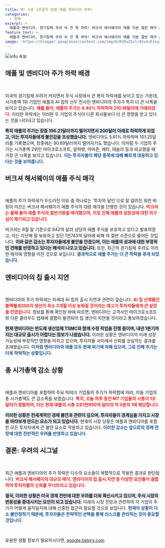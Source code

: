 ```yaml
---
title: M7 시총 1조달러 증발 애플·엔비디아 하락!
categories:
  - 경제
excerpt: >
  애플과 엔비디아, 경기침체 우려 속 큰 폭 하락! 버크셔 해서웨이의 애플 지분 절반 매각 소식과 엔비디아의 AI 칩 출시 연기로 큰 충격. 클릭하여 더 많은 종목의 변동성을 확인하세요!
feature_text: >
  애플과 엔비디아, 경기침체 우려 속 큰 폭 하락! 버크셔 해서웨이의 애플 지분 절반 매각 소식과 엔비디아의 AI 칩 출시 연기로 큰 충격. 클릭하여 더 많은 종목의 변동성을 확인하세요!
image: 'https://blogger.googleusercontent.com/img/b/R29vZ2xl/AVvXsEixyZcFfHzMRdzZMjFBmAUKJYCLCGyLL1o632UiGVXcaFdKo_bkvkuCioo0uUKlGfBVcT3P84aROyZIXSBEx3Aw5nCQ3pTgDom1WDC4m8eifvWiAmWEEVb4x6G_l8C0QH225ldMjyaFvpxGEBGNO37VmDTDMHGhJPq73UglMfDca1-0aw/s1600/blogspot.png'
---
```


<p><img src="https://blogger.googleusercontent.com/img/b/R29vZ2xl/AVvXsEixyZcFfHzMRdzZMjFBmAUKJYCLCGyLL1o632UiGVXcaFdKo_bkvkuCioo0uUKlGfBVcT3P84aROyZIXSBEx3Aw5nCQ3pTgDom1WDC4m8eifvWiAmWEEVb4x6G_l8C0QH225ldMjyaFvpxGEBGNO37VmDTDMHGhJPq73UglMfDca1-0aw/s1600/blogspot.png" alt="info 속보" /></p>

<h2 data-ke-size="size26">애플 및 엔비디아 주가 하락 배경</h2>

<p data-ke-size="size16">&nbsp;</p>

<p>미국의 경기침체 우려가 커지면서 주식 시장에서 큰 폭의 하락세를 보이고 있는 가운데, 시가총액 1위 기업인 애플과 AI 칩의 선두 전사인 엔비디아의 주가가 특히 더 큰 낙폭을 보이고 있습니다. <b><span style="color: #ee2323;">예를 들어, 애플의 주가는 4.40% 하락하며 210.18달러에 거래되었다.</span></b> 이러한 하락세는 이러한 두 기업의 주식이 다른 회사들보다 더 큰 영향을 받고 있다는 것을 나타내고 있습니다. </p>

<p><b><span style="background-color: #21538527;">특히 애플의 주가는 장중 196.21달러까지 떨어지면서 200달러 아래로 하락하게 되었고, 이는 투자자들에게 불안감을 조성했습니다.</span></b> 엔비디아도 5.61% 하락하며 101.25달러를 기록했으며, 장중에는 90.69달러까지 떨어지기도 했습니다. 이처럼 두 기업의 주가는 시가총액 2위인 마이크로소프트, 알파벳, 아마존, 메타, 테슬라 등과 비교했을 때 가장 큰 낙폭을 보이고 있습니다. <b><span style="color: #1a5490;">이는 투자자들이 해당 종목에 대해 빠르게 대응하고 있다는 것을 보여줍니다.</span></b></p>

<h2 data-ke-size="size26">버크셔 해서웨이의 애플 주식 매각</h2>

<p data-ke-size="size16">&nbsp;</p>

<p>애플의 주가 하락세가 두드러진 이유 중 하나로는 '투자의 달인'으로 잘 알려진 워런 버핏이 이끄는 버크셔 해서웨이가 애플 주식의 대량 매각을 단행한 것이 있습니다. <b><span style="color: #ee2323;">버크셔는 올해 들어 애플 주식의 절반가량을 매각했으며, 이로 인해 애플의 성장성에 대한 의구심이 제기되고 있습니다.</span></b> </p>

<p>버크셔는 6월 말 기준으로 842억 달러 상당의 애플 주식을 보유하고 있다고 발표하였고, 이는 지난해 말 보유하고 있던 1천743억 달러에 비해 약 절반 수준으로 줄어든 것입니다. <b><span style="background-color: #21538527;">이와 같은 감소는 투자자들에게 불안을 안겼으며, 이는 애플의 성과에 대한 부정적인 견해를 반영하고 있다는 해석이 나오고 있습니다.</span></b> 또한, 최근의 경기침체 우려도 이러한 매각에 영향을 미친 것으로 보입니다. <b><span style="color: #1a5490;">결과적으로 애플 주가는 더 큰 하락을 겪게 되었습니다.</span></b></p>

<h2 data-ke-size="size26">엔비디아의 칩 출시 지연</h2>

<p data-ke-size="size16">&nbsp;</p>

<p>엔비디아의 주가 하락세는 차세대 AI 칩의 출시 지연과 관련이 깊습니다. <b><span style="color: #ee2323;">AI 칩 신제품인 블랙웰 B200의 생산이 최소 3개월 이상 늦춰질 것이라는 예고가 투자자들에게 큰 실망을 안겼습니다.</span></b> 정보를 통해 확인된 바에 따르면, 엔비디아는 고객사인 마이크로소프트와 다른 클라우드 업체에 결함이 발견되어 칩 생산이 지연될 것이라고 통보하였습니다. </p>

<p><b><span style="background-color: #21538527;">현재 엔비디아는 반도체 생산업체 TSMC와 함께 수정 작업을 진행 중이며, 내년 1분기까지는 대규모 출시가 어렵다는 정보가 나왔습니다.</span></b> 이러한 상황은 엔비디아의 미래 성장 가능성에 부정적인 영향을 미치고 있으며, 투자자들 사이에서 신뢰를 상실하는 결과를 초래했습니다. <b><span style="color: #1a5490;">이처럼 엔비디아와 애플 모두 현재 위기에 처해 있으며, 그로 인해 주가는 더욱 하락하는 상황입니다.</span></b></p>

<h2 data-ke-size="size26">총 시가총액 감소 상황</h2>

<p data-ke-size="size16">&nbsp;</p>

<p>애플과 엔비디아를 포함하여 주요 빅테크 기업들의 주가가 하락함에 따라, 이들 기업의 총 시가총액도 큰 감소폭을 보였습니다. <b><span style="color: #ee2323;">특히, 오늘 하루 동안 M7 기업들의 시총이 1조 달러가 증발하여, 이는 현재 애플의 시총 3조1천950억 달러의 약 3분의 1에 해당합니다.</span></b> </p>

<p><b><span style="background-color: #21538527;">이러한 상황은 전세계적인 경제 불안과 관련이 깊으며, 투자자들이 경계심을 가지고 시장을 바라보게 만드는 요소가 되고 있습니다.</span></b> 현재의 시장 상황은 애플과 엔비디아를 포함한 모든 투자자에게 큰 불안 요소로 작용하고 있습니다. <b><span style="color: #1a5490;">이러한 감소는 앞으로의 경제 전망에 대한 전반적인 우려를 반영하고 있습니다.</span></b></p>

<h2 data-ke-size="size26">결론: 우려의 시그널</h2>

<p data-ke-size="size16">&nbsp;</p>

<p>최근 애플과 엔비디아의 주가 하락은 다수의 요소들이 복합적으로 작용한 결과로 판단됩니다. <b><span style="color: #ee2323;">버크셔 해서웨이의 대규모 매각, 엔비디아의 칩 출시 지연 등 다양한 요인들이 결합하여 투자자들의 신뢰를 무너뜨리고 있습니다.</span></b> </p>

<p><b><span style="background-color: #21538527;">결국, 이러한 상황은 미국 경제 전반에 대한 우려를 더욱 확산시키고 있으며, 주식 시장의 변동성을 증대시키는 요인이 되고 있습니다.</span></b> 미래의 시장 전망과 관련하여 각 기업의 주가가 어떻게 움직일지에 대해 신중한 접근이 필요할 것으로 보입니다. <b><span style="color: #1a5490;">현재의 상황이 다소 불안정하기 때문에, 투자자들은 전략적인 선택을 통해 리스크를 관리하는 것이 중요할 것입니다.</span></b></p>

<p data-ke-size="size16">&nbsp;</p>
유용한 생활 정보가 필요하시다면, <a href="https://qoogle.tistory.com" rel="dofollow">qoogle.tistory.com</a>


